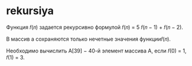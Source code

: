 # rekursiya
Функция 𝑓(𝑛) задается рекурсивно формулой 𝑓(𝑛) = 5 𝑓(𝑛 − 1) + 𝑓(𝑛 − 2).

В массив a сохраняются только нечетные значения функции𝑓(𝑛).
 
Необходимо вычислить А[39] − 40-й элемент массива А, если 𝑓(0) = 1, 𝑓(1) = 3.
